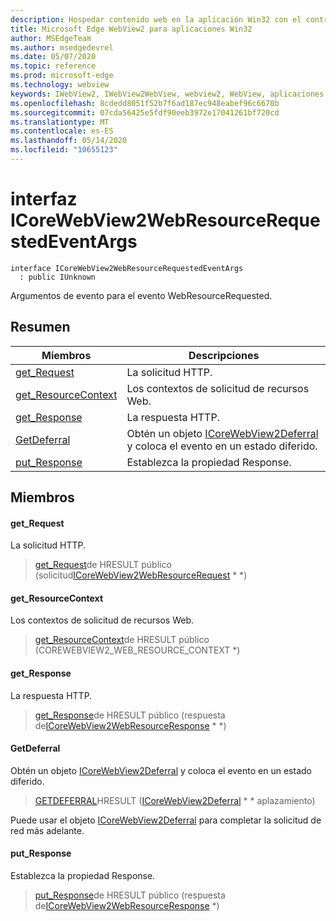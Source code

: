 ```yaml
---
description: Hospedar contenido web en la aplicación Win32 con el control Microsoft Edge WebView2
title: Microsoft Edge WebView2 para aplicaciones Win32
author: MSEdgeTeam
ms.author: msedgedevrel
ms.date: 05/07/2020
ms.topic: reference
ms.prod: microsoft-edge
ms.technology: webview
keywords: IWebView2, IWebView2WebView, webview2, WebView, aplicaciones Win32, Win32, Edge, ICoreWebView2, ICoreWebView2Controller, control de explorador, HTML Edge
ms.openlocfilehash: 8cdedd8051f52b7f6ad187ec948eabef96c6670b
ms.sourcegitcommit: 07cda56425e5fdf90eeb3972e17041261bf720cd
ms.translationtype: MT
ms.contentlocale: es-ES
ms.lasthandoff: 05/14/2020
ms.locfileid: "10655123"
---
```

# interfaz ICoreWebView2WebResourceRequestedEventArgs 

```
interface ICoreWebView2WebResourceRequestedEventArgs
  : public IUnknown
```

Argumentos de evento para el evento WebResourceRequested.

## Resumen

 Miembros                        | Descripciones
--------------------------------|---------------------------------------------
[get_Request](#get_request) | La solicitud HTTP.
[get_ResourceContext](#get_resourcecontext) | Los contextos de solicitud de recursos Web.
[get_Response](#get_response) | La respuesta HTTP.
[GetDeferral](#getdeferral) | Obtén un objeto [ICoreWebView2Deferral](icorewebview2deferral.md) y coloca el evento en un estado diferido.
[put_Response](#put_response) | Establezca la propiedad Response.

## Miembros

#### get_Request 

La solicitud HTTP.

> [get_Request](#get_request)de HRESULT público (solicitud[ICoreWebView2WebResourceRequest](icorewebview2webresourcerequest.md) * *)

#### get_ResourceContext 

Los contextos de solicitud de recursos Web.

> [get_ResourceContext](#get_resourcecontext)de HRESULT público (COREWEBVIEW2_WEB_RESOURCE_CONTEXT *)

#### get_Response 

La respuesta HTTP.

> [get_Response](#get_response)de HRESULT público (respuesta de[ICoreWebView2WebResourceResponse](icorewebview2webresourceresponse.md) * *)

#### GetDeferral 

Obtén un objeto [ICoreWebView2Deferral](icorewebview2deferral.md) y coloca el evento en un estado diferido.

> [GETDEFERRAL](#getdeferral)HRESULT ([ICoreWebView2Deferral](icorewebview2deferral.md) * * aplazamiento)

Puede usar el objeto [ICoreWebView2Deferral](icorewebview2deferral.md) para completar la solicitud de red más adelante.

#### put_Response 

Establezca la propiedad Response.

> [put_Response](#put_response)de HRESULT público (respuesta de[ICoreWebView2WebResourceResponse](icorewebview2webresourceresponse.md) *)

